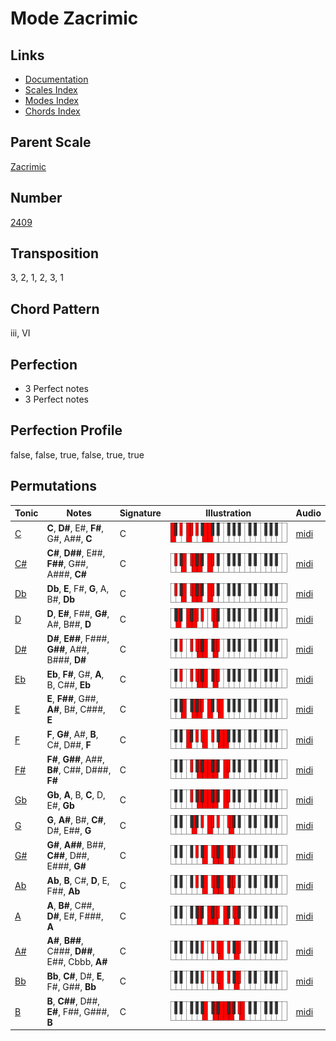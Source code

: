 # Mode Zacrimic

## Links

- [Documentation](README.md)
- [Scales Index](Scales.md)
- [Modes Index](Modes.md)
- [Chords Index](Chords.md)

## Parent Scale

[Zacrimic](ScaleZacrimic.md)

## Number

[2409](https://ianring.com/musictheory/scales/2409)

## Transposition

3, 2, 1, 2, 3, 1

## Chord Pattern

iii, VI

## Perfection

- 3 Perfect notes
- 3 Perfect notes

## Perfection Profile

false, false, true, false, true, true

## Permutations

| Tonic | Notes | Signature | Illustration | Audio |
|-------|-------|-----------|--------------|-------|
| [C](ModeCNaturalZacrimic.md) | **C**, **D#**, E#, **F#**, G#, A##, **C** | C | ![CNaturalZacrimic](ModeCNaturalZacrimic.png) | [midi](https://github.com/edipermadi/music/blob/main/docs/ModeCNaturalZacrimic.mid?raw=true) |
| [C#](ModeCSharpZacrimic.md) | **C#**, **D##**, E##, **F##**, G##, A###, **C#** | C | ![CSharpZacrimic](ModeCSharpZacrimic.png) | [midi](https://github.com/edipermadi/music/blob/main/docs/ModeCSharpZacrimic.mid?raw=true) |
| [Db](ModeDFlatZacrimic.md) | **Db**, **E**, F#, **G**, A, B#, **Db** | C | ![DFlatZacrimic](ModeDFlatZacrimic.png) | [midi](https://github.com/edipermadi/music/blob/main/docs/ModeDFlatZacrimic.mid?raw=true) |
| [D](ModeDNaturalZacrimic.md) | **D**, **E#**, F##, **G#**, A#, B##, **D** | C | ![DNaturalZacrimic](ModeDNaturalZacrimic.png) | [midi](https://github.com/edipermadi/music/blob/main/docs/ModeDNaturalZacrimic.mid?raw=true) |
| [D#](ModeDSharpZacrimic.md) | **D#**, **E##**, F###, **G##**, A##, B###, **D#** | C | ![DSharpZacrimic](ModeDSharpZacrimic.png) | [midi](https://github.com/edipermadi/music/blob/main/docs/ModeDSharpZacrimic.mid?raw=true) |
| [Eb](ModeEFlatZacrimic.md) | **Eb**, **F#**, G#, **A**, B, C##, **Eb** | C | ![EFlatZacrimic](ModeEFlatZacrimic.png) | [midi](https://github.com/edipermadi/music/blob/main/docs/ModeEFlatZacrimic.mid?raw=true) |
| [E](ModeENaturalZacrimic.md) | **E**, **F##**, G##, **A#**, B#, C###, **E** | C | ![ENaturalZacrimic](ModeENaturalZacrimic.png) | [midi](https://github.com/edipermadi/music/blob/main/docs/ModeENaturalZacrimic.mid?raw=true) |
| [F](ModeFNaturalZacrimic.md) | **F**, **G#**, A#, **B**, C#, D##, **F** | C | ![FNaturalZacrimic](ModeFNaturalZacrimic.png) | [midi](https://github.com/edipermadi/music/blob/main/docs/ModeFNaturalZacrimic.mid?raw=true) |
| [F#](ModeFSharpZacrimic.md) | **F#**, **G##**, A##, **B#**, C##, D###, **F#** | C | ![FSharpZacrimic](ModeFSharpZacrimic.png) | [midi](https://github.com/edipermadi/music/blob/main/docs/ModeFSharpZacrimic.mid?raw=true) |
| [Gb](ModeGFlatZacrimic.md) | **Gb**, **A**, B, **C**, D, E#, **Gb** | C | ![GFlatZacrimic](ModeGFlatZacrimic.png) | [midi](https://github.com/edipermadi/music/blob/main/docs/ModeGFlatZacrimic.mid?raw=true) |
| [G](ModeGNaturalZacrimic.md) | **G**, **A#**, B#, **C#**, D#, E##, **G** | C | ![GNaturalZacrimic](ModeGNaturalZacrimic.png) | [midi](https://github.com/edipermadi/music/blob/main/docs/ModeGNaturalZacrimic.mid?raw=true) |
| [G#](ModeGSharpZacrimic.md) | **G#**, **A##**, B##, **C##**, D##, E###, **G#** | C | ![GSharpZacrimic](ModeGSharpZacrimic.png) | [midi](https://github.com/edipermadi/music/blob/main/docs/ModeGSharpZacrimic.mid?raw=true) |
| [Ab](ModeAFlatZacrimic.md) | **Ab**, **B**, C#, **D**, E, F##, **Ab** | C | ![AFlatZacrimic](ModeAFlatZacrimic.png) | [midi](https://github.com/edipermadi/music/blob/main/docs/ModeAFlatZacrimic.mid?raw=true) |
| [A](ModeANaturalZacrimic.md) | **A**, **B#**, C##, **D#**, E#, F###, **A** | C | ![ANaturalZacrimic](ModeANaturalZacrimic.png) | [midi](https://github.com/edipermadi/music/blob/main/docs/ModeANaturalZacrimic.mid?raw=true) |
| [A#](ModeASharpZacrimic.md) | **A#**, **B##**, C###, **D##**, E##, Cbbb, **A#** | C | ![ASharpZacrimic](ModeASharpZacrimic.png) | [midi](https://github.com/edipermadi/music/blob/main/docs/ModeASharpZacrimic.mid?raw=true) |
| [Bb](ModeBFlatZacrimic.md) | **Bb**, **C#**, D#, **E**, F#, G##, **Bb** | C | ![BFlatZacrimic](ModeBFlatZacrimic.png) | [midi](https://github.com/edipermadi/music/blob/main/docs/ModeBFlatZacrimic.mid?raw=true) |
| [B](ModeBNaturalZacrimic.md) | **B**, **C##**, D##, **E#**, F##, G###, **B** | C | ![BNaturalZacrimic](ModeBNaturalZacrimic.png) | [midi](https://github.com/edipermadi/music/blob/main/docs/ModeBNaturalZacrimic.mid?raw=true) |
